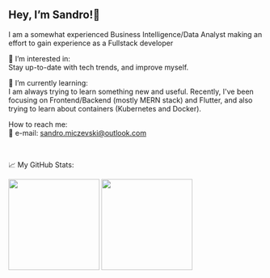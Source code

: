 <h2>Hey, I’m Sandro!👋 <br/></h2> 

I am a somewhat experienced Business Intelligence/Data Analyst making an effort to gain experience as a Fullstack developer

👀 I’m interested in:<br/>
Stay up-to-date with tech trends, and improve myself.<br/>

🌱 I’m currently learning:<br/>
I am always trying to learn something new and useful.
Recently, I've been focusing on Frontend/Backend (mostly MERN stack) and Flutter, and also trying to learn about containers (Kubernetes and Docker).

How to reach me: <br/>
📩 e-mail: sandro.miczevski@outlook.com


<br/>

📈 My GitHub Stats:

<div>
  <img height="180em" src="https://github-readme-stats.vercel.app/api?username=SandroMiczevski&theme=react&show_icons=true&hide_border=true&&count_private=true&include_all_commits=true" /> 
  <img height="180em" src=https://github-readme-stats.vercel.app/api/top-langs/?username=SandroMiczevski&layout=compact&theme=react&)/>

</div>



<!--
- 👀 I’m interested in ...
- 💞️ I’m looking to collaborate on ...

--->

<!---
SandroMiczevski/SandroMiczevski is a ✨ special ✨ repository because its `README.md` (this file) appears on your GitHub profile.
You can click the Preview link to take a look at your changes.
--->
